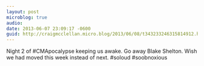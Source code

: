 ```yaml
---
layout: post
microblog: true
audio: 
date: 2013-06-07 23:09:17 -0600
guid: http://craigmcclellan.micro.blog/2013/06/08/t343233246315814912.html
---
```

Night 2 of #CMApocalypse keeping us awake. Go away Blake Shelton. Wish we had moved this week instead of next. #soloud #soobnoxious
